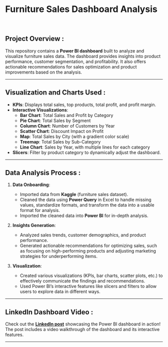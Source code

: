 # Furniture Sales Dashboard Analysis

<br>

## Project Overview :

This repository contains a **Power BI dashboard** built to analyze and visualize furniture sales data. The dashboard provides insights into product performance, customer segmentation, and profitability. It also offers actionable recommendations for sales optimization and product improvements based on the analysis.

---

## Visualization and Charts Used :

- **KPIs**: Displays total sales, top products, total profit, and profit margin.
- **Interactive Visualizations**:
  - **Bar Chart**: Total Sales and Profit by Category
  - **Pie Chart**: Total Sales by Segment
  - **Column Chart**: Number of Customers by Year
  - **Scatter Chart**: Discount Impact on Profit
  - **Map**: Total Sales by City (with a gradient color scale)
  - **Treemap**: Total Sales by Sub-Category
  - **Line Chart**: Sales by Year, with multiple lines for each category
- **Slicers**: Filter by product category to dynamically adjust the dashboard.

---

## Data Analysis Process :

1. **Data Onboarding**: 
   - Imported data from **Kaggle** (furniture sales dataset).
   - Cleaned the data using **Power Query** in Excel to handle missing values, standardize formats, and transform the data into a usable format for analysis.
   - Imported the cleaned data into **Power BI** for in-depth analysis.

2. **Insights Generation**: 
   - Analyzed sales trends, customer demographics, and product performance.
   - Generated actionable recommendations for optimizing sales, such as focusing on high-performing products and adjusting marketing strategies for underperforming items.

3. **Visualization**:
   - Created various visualizations (KPIs, bar charts, scatter plots, etc.) to effectively communicate the findings and recommendations.
   - Used Power BI’s interactive features like slicers and filters to allow users to explore data in different ways.

---

## LinkedIn Dashboard Video :

Check out the **[LinkedIn post](your-link-here)** showcasing the Power BI dashboard in action! The post includes a video walkthrough of the dashboard and its interactive features.

---
